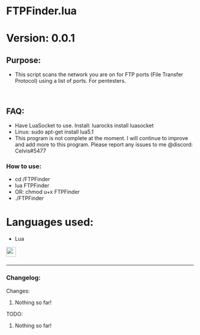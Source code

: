 # FTPFinder.lua
# Version: 0.0.1

## Purpose:

- This script scans the network you are on for FTP ports (File Transfer Protocol) using a list of ports. For pentesters.
<br />

## FAQ:
- Have LuaSocket to use. Install: luarocks install luasocket
- Linux: sudo apt-get install lua5.1
- This program is not complete at the moment. I will continue to improve and add more to this program. Please report any issues to me @discord: Celvis#5477

### How to use:
- cd /FTPFinder
- lua FTPFinder
- OR: chmod u+x FTPFinder
- ./FTPFinder

# Languages used:
- Lua
<img align="left" alt="" width="26px" src="https://upload.wikimedia.org/wikipedia/commons/thumb/c/cf/Lua-Logo.svg/600px-Lua-Logo.svg.png?20150107024942" style="padding-right:10px;" />

<br />
<br />

---

### Changelog:
Changes:
1. Nothing so far!

TODO:
1. Nothing so far!
